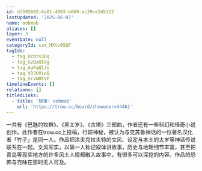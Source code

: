 ```yaml
---
id: d3585602-6a81-4003-b060-ac39ce345322
lastUpdated: '2025-06-07'
name: oobmab
aliases: []
layer: 3
eventDate: null
categoryId: cat_MXtv05QF
tagIds:
  - tag_Ocbts3Oq
  - tag_GzQaUIog
  - tag_AaFqQlJs
  - tag_VD3UVioQ
  - tag_5rvNRFVP
timelineEvents: []
relations: []
titledLinks:
  - title: '链接: oobmab'
    url: 'https://trow.cc/board/showuser=44461'
---
```

一共有《巴虺的牧群》、《黑太岁》、《古塔》三部曲，作者还有一些科幻和怪奇小说创作。此作者在trow.cc上投稿，行踪神秘，被认为与克苏鲁神话的一位著名汉化者「竹子」是同一人。作品把洛夫克拉夫特的文风、设定与本土的太岁等神话传说联系在一起。文风写实，以第一人称记叙体讲故事，历史与地理细节丰富，甚至把青岛等现实地方的许多风土人情都融入故事中，有很多可以深挖的内容。作品的恐怖与克味在那时无人可及。
